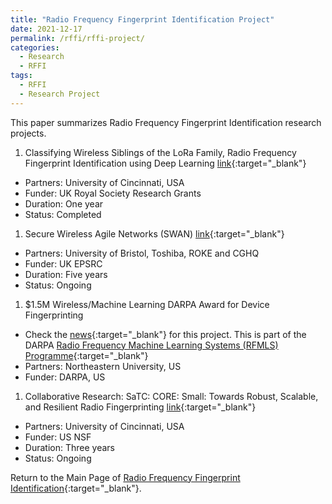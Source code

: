 ```yaml
---
title: "Radio Frequency Fingerprint Identification Project"
date: 2021-12-17
permalink: /rffi/rffi-project/
categories:
  - Research
  - RFFI
tags:
  - RFFI
  - Research Project
---
```


This paper summarizes Radio Frequency Fingerprint Identification  research projects.

1. Classifying Wireless Siblings of the LoRa Family, Radio Frequency Fingerprint Identification using Deep Learning [link](https://junqing-zhang.github.io/project-rffi-lora/){:target="_blank"}
* Partners: University of Cincinnati, USA
* Funder: UK Royal Society Research Grants
* Duration: One year
* Status: Completed

1. Secure Wireless Agile Networks (SWAN) [link](https://www.swan-partnership.ac.uk/about-swan/){:target="_blank"}
* Partners: University of Bristol, Toshiba, ROKE and CGHQ
* Funder: UK EPSRC
* Duration: Five years
* Status: Ongoing

1. $1.5M Wireless/Machine Learning DARPA Award for Device Fingerprinting 
* Check the [news](https://coe.northeastern.edu/news/1-5m-wireless-machine-learning-darpa-award-for-device-fingerprinting/){:target="_blank"} for this project. This is part of the DARPA [Radio Frequency Machine Learning Systems (RFMLS) Programme](https://www.darpa.mil/program/radio-frequency-machine-learning-systems){:target="_blank"}
* Partners: Northeastern University, US
* Funder: DARPA, US

1. Collaborative Research: SaTC: CORE: Small: Towards Robust, Scalable, and Resilient Radio Fingerprinting [link](https://www.nsf.gov/awardsearch/showAward?AWD_ID=2225160){:target="_blank"}
* Partners: University of Cincinnati, USA
* Funder: US NSF
* Duration: Three years
* Status: Ongoing


Return to the Main Page of [Radio Frequency Fingerprint Identification](https://junqing-zhang.github.io/research-area/rffi/){:target="_blank"}.